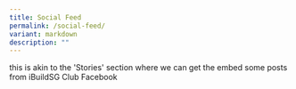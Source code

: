 ```yaml
---
title: Social Feed
permalink: /social-feed/
variant: markdown
description: ""
---
```

this is akin to the 'Stories' section where we can get the embed some posts from iBuildSG Club Facebook